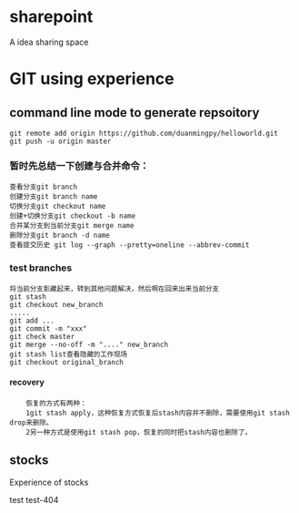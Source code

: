 # sharepoint

A idea sharing space

# GIT using experience
## command line mode to generate repsoitory
    git remote add origin https://github.com/duanmingpy/helloworld.git
    git push -u origin master

### 暂时先总结一下创建与合并命令：
    查看分支git branch
    创建分支git branch name
    切换分支git checkout name
    创建+切换分支git checkout -b name
    合并某分支到当前分支git merge name
    删除分支git branch -d name
    查看提交历史 git log --graph --pretty=oneline --abbrev-commit

### test branches
    将当前分支影藏起来，转到其他问题解决，然后啊在回来出来当前分支
    git stash
    git checkout new_branch
    .....
    git add ...
    git commit -m "xxx"
    git check master
    git merge --no-off -m "...." new_branch
    git stash list查看隐藏的工作现场
    git checkout original_branch
#### recovery
        恢复的方式有两种：
        1git stash apply，这种恢复方式恢复后stash内容并不删除，需要使用git stash drop来删除。
        2另一种方式是使用git stash pop，恢复的同时把stash内容也删除了。


## stocks

Experience of stocks


test test-404
